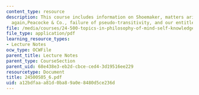 ```yaml
---
content_type: resource
description: This course includes information on Shoemaker, matters arising,transmission
  again,Peacocke & Co., failure of pseudo-transitivity, and our entitlement to self-knowledge.
file: /media/courses/24-500-topics-in-philosophy-of-mind-self-knowledge-spring-2005/a12bdfaaa81d0ba89a0e8480d5ce236d_24500S05_6.pdf
file_type: application/pdf
learning_resource_types:
- Lecture Notes
ocw_type: OCWFile
parent_title: Lecture Notes
parent_type: CourseSection
parent_uid: 68e438e3-eb2d-cbce-ced4-3d19516ee229
resourcetype: Document
title: 24500S05_6.pdf
uid: a12bdfaa-a81d-0ba8-9a0e-8480d5ce236d
---
```


